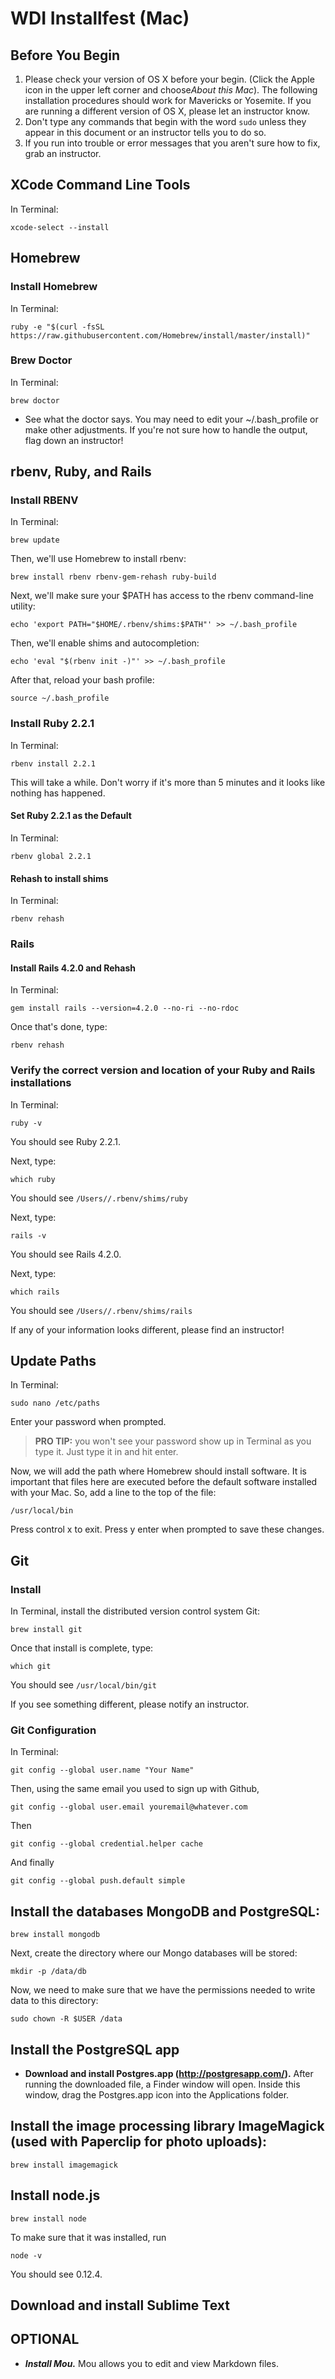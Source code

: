 # WDI Installfest (Mac)

## Before You Begin

1. Please check your version of OS X before your begin. (Click the Apple icon in the upper left corner and choose*About this Mac*). The following installation procedures should work for Mavericks or Yosemite. If you are running a different version of OS X, please let an instructor know.
2. Don't type any commands that begin with the word `sudo` unless they appear in this document or an instructor tells you to do so.
3. If you run into trouble or error messages that you aren't sure how to fix, grab an instructor.


## XCode Command Line Tools

In Terminal:

```
xcode-select --install

```

## Homebrew

### Install Homebrew

In Terminal:

```
ruby -e "$(curl -fsSL https://raw.githubusercontent.com/Homebrew/install/master/install)"

```

### Brew Doctor

In Terminal:

```
brew doctor

```

- See what the doctor says. You may need to edit your ~/.bash_profile or make other adjustments. If you're not sure how to handle the output, flag down an instructor!


## rbenv, Ruby, and Rails

### Install RBENV

In Terminal:

```
brew update

```

Then, we'll use Homebrew to install rbenv:

```
brew install rbenv rbenv-gem-rehash ruby-build

```

Next, we'll make sure your $PATH has access to the rbenv command-line utility:

```
echo 'export PATH="$HOME/.rbenv/shims:$PATH"' >> ~/.bash_profile

```

Then, we'll enable shims and autocompletion:

```
echo 'eval "$(rbenv init -)"' >> ~/.bash_profile

```

After that, reload your bash profile:

```
source ~/.bash_profile

```

### Install Ruby 2.2.1

In Terminal:

```
rbenv install 2.2.1

```

This will take a while. Don't worry if it's more than 5 minutes and it looks like nothing has happened.

#### Set Ruby 2.2.1 as the Default

In Terminal:

```
rbenv global 2.2.1

```

#### Rehash to install shims

In Terminal:

```
rbenv rehash

```

### Rails

#### Install Rails 4.2.0 and Rehash

In Terminal:

```
gem install rails --version=4.2.0 --no-ri --no-rdoc

```

Once that's done, type:

```
rbenv rehash

```

### Verify the correct version and location of your Ruby and Rails installations

In Terminal:

```
ruby -v

```

You should see Ruby 2.2.1.

Next, type:

```
which ruby

```

You should see `/Users//.rbenv/shims/ruby`

Next, type:

```
rails -v

```

You should see Rails 4.2.0.

Next, type:

```
which rails

```

You should see `/Users//.rbenv/shims/rails`

If any of your information looks different, please find an instructor!

## Update Paths

In Terminal:

```
sudo nano /etc/paths

```

Enter your password when prompted.

> **PRO TIP:** you won't see your password show up in Terminal as you type it. Just type it in and hit enter.

Now, we will add the path where Homebrew should install software. It is important that files here are executed before the default software installed with your Mac. So, add a line to the top of the file:

```
/usr/local/bin

```

Press control x to exit. Press y enter when prompted to save these changes.

## Git

### Install

In Terminal, install the distributed version control system Git:

```
brew install git

```

Once that install is complete, type:

```
which git

```

You should see `/usr/local/bin/git`

If you see something different, please notify an instructor.

### Git Configuration

In Terminal:

```
git config --global user.name "Your Name"

```

Then, using the same email you used to sign up with Github,

```
git config --global user.email youremail@whatever.com

```

Then

```
git config --global credential.helper cache
```

And finally

```
git config --global push.default simple
```



## Install the databases MongoDB and PostgreSQL:

```
brew install mongodb

```

Next, create the directory where our Mongo databases will be stored:

```
mkdir -p /data/db

```

Now, we need to make sure that we have the permissions needed to write data to this directory:

```
sudo chown -R $USER /data

```

## Install the PostgreSQL app

- **Download and install Postgres.app (http://postgresapp.com/).** After running the downloaded file, a Finder window will open. Inside this window, drag the Postgres.app icon into the Applications folder.


## Install the image processing library ImageMagick (used with Paperclip for photo uploads):

```
brew install imagemagick

```

## Install node.js

```
brew install node

```

To make sure that it was installed, run

```
node -v

```

You should see 0.12.4.

## Download and install Sublime Text

## OPTIONAL

- ***Install Mou.*** Mou allows you to edit and view Markdown files.
